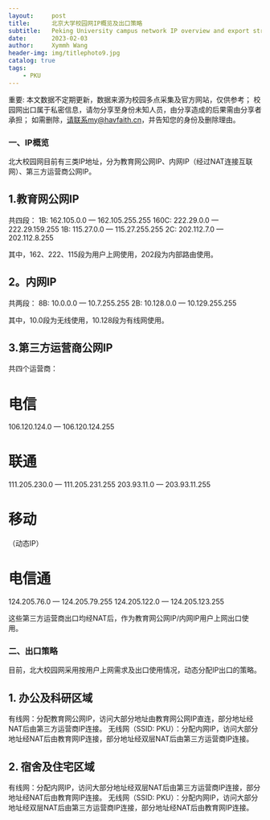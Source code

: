 ```yaml
---
layout:     post
title:      北京大学校园网IP概览及出口策略
subtitle:   Peking University campus network IP overview and export strategy
date:       2023-02-03
author:     Xymmh Wang
header-img: img/titlephoto9.jpg
catalog: true
tags:
    - PKU
---
```


重要: 
本文数据不定期更新，数据来源为校园多点采集及官方网站，仅供参考；
校园网出口属于私密信息，请勿分享至身份未知人员，由分享造成的后果需由分享者承担；
如需删除，请联系my@havfaith.cn，并告知您的身份及删除理由。


### 一、IP概览

北大校园网目前有三类IP地址，分为教育网公网IP、内网IP（经过NAT连接互联网）、第三方运营商公网IP。

## 1.教育网公网IP
共四段：
1B: 162.105.0.0 — 162.105.255.255 
160C: 222.29.0.0 — 222.29.159.255
1B: 115.27.0.0 — 115.27.255.255
2C: 202.112.7.0 — 202.112.8.255

其中，162、222、115段为用户上网使用，202段为内部路由使用。

## 2。内网IP
共两段：
8B: 10.0.0.0 — 10.7.255.255
2B: 10.128.0.0 — 10.129.255.255

其中，10.0段为无线使用，10.128段为有线网使用。

## 3.第三方运营商公网IP
共四个运营商：
# 电信
106.120.124.0 — 106.120.124.255
# 联通 
111.205.230.0 — 111.205.231.255
203.93.11.0 — 203.93.11.255
# 移动
（动态IP）
# 电信通
124.205.76.0 — 124.205.79.255
124.205.122.0 — 124.205.123.255

这些第三方运营商出口均经NAT后，作为教育网公网IP/内网IP用户上网出口使用。


### 二、出口策略

目前，北大校园网采用按用户上网需求及出口使用情况，动态分配IP出口的策略。

## 1. 办公及科研区域
有线网：分配教育网公网IP，访问大部分地址由教育网公网IP直连，部分地址经NAT后由第三方运营商IP连接。
无线网（SSID: PKU）：分配内网IP，访问大部分地址经NAT后由教育网IP连接，部分地址经双层NAT后由第三方运营商IP连接。

## 2. 宿舍及住宅区域
有线网：分配内网IP，访问大部分地址经双层NAT后由第三方运营商IP连接，部分地址经NAT后由教育网IP连接。
无线网（SSID: PKU）：分配内网IP，访问大部分地址经双层NAT后由第三方运营商IP连接，部分地址经NAT后由教育网IP连接。




